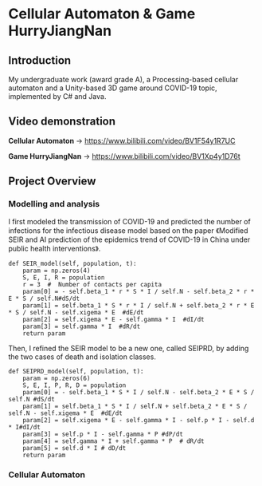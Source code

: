 # Cellular Automaton & Game HurryJiangNan

## Introduction
My undergraduate work (award grade A), a Processing-based cellular automaton and a Unity-based 3D game around COVID-19 topic, implemented by C# and Java.

## Video demonstration

**Cellular Automaton** -> https://www.bilibili.com/video/BV1F54y1R7UC

**Game HurryJiangNan** -> https://www.bilibili.com/video/BV1Xp4y1D76t

<!-- ![screen2](https://github.com/fwyc0573/HurryJiangNan/blob/main/fig/fig1.png) -->

## Project Overview

### Modelling and analysis
I first modeled the transmission of COVID-19 and predicted the number of infections for the infectious disease model based on the paper 《Modified SEIR and AI prediction of the epidemics trend of COVID-19 in China under public health interventions》.

<!-- fig2 fig3 -->


```
def SEIR_model(self, population, t):
    param = np.zeros(4)
    S, E, I, R = population
    r = 3  #  Number of contacts per capita
    param[0] = - self.beta_1 * r * S * I / self.N - self.beta_2 * r * E * S / self.N#dS/dt
    param[1] = self.beta_1 * S * r * I / self.N + self.beta_2 * r * E * S / self.N - self.xigema * E  #dE/dt
    param[2] = self.xigema * E - self.gamma * I  #dI/dt
    param[3] = self.gamma * I  #dR/dt
    return param
```
<!-- fig4 -->

Then, I refined the SEIR model to be a new one, called SEIPRD, by adding the two cases of death and isolation classes.
<!-- fig4 -->
```
def SEIPRD_model(self, population, t):
    param = np.zeros(6)
    S, E, I, P, R, D = population
    param[0] = - self.beta_1 * S * I / self.N - self.beta_2 * E * S / self.N #dS/dt
    param[1] = self.beta_1 * S * I / self.N + self.beta_2 * E * S / self.N - self.xigema * E  #dE/dt
    param[2] = self.xigema * E - self.gamma * I - self.p * I - self.d * I#dI/dt
    param[3] = self.p * I - self.gamma * P #dP/dt
    param[4] = self.gamma * I + self.gamma * P  # dR/dt
    param[5] = self.d * I # dD/dt
    return param
```

### Cellular Automaton



